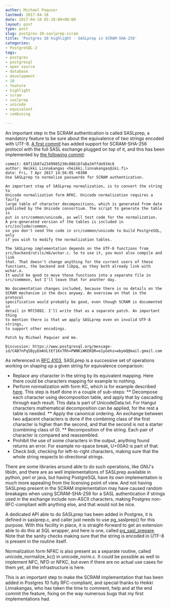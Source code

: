 ```yaml
---
author: Michael Paquier
lastmod: 2017-04-18
date: 2017-04-18 05:18:09+00:00
layout: post
type: post
slug: postgres-10-saslprep-scram
title: 'Postgres 10 highlight - SASLprep in SCRAM-SHA-256'
categories:
- PostgreSQL-2
tags:
- postgres
- postgresql
- open source
- database
- development
- 10
- feature
- highlight
- scram
- saslprep
- unicode
- equivalent
- combining

---
```


An important step in the SCRAM authentication is called SASLprep, a mandatory
feature to be sure about the equivalence of two strings encoded with UTF-8.
[A first commit]( http://git.postgresql.org/pg/commitdiff/818fd4a67d610991757b610755e3065fb99d80a5)
has added support for SCRAM-SHA-256 protocol with the full SASL exchange
plugged on top of it, and this has been implemented by
[the following commit](http://git.postgresql.org/pg/commitdiff/60f11b87a2349985230c08616fa8a34ffde934c8):

    commit: 60f11b87a2349985230c08616fa8a34ffde934c8
    author: Heikki Linnakangas <heikki.linnakangas@iki.fi>
    date: Fri, 7 Apr 2017 14:56:05 +0300
    Use SASLprep to normalize passwords for SCRAM authentication.

    An important step of SASLprep normalization, is to convert the string to
    Unicode normalization form NFKC. Unicode normalization requires a fairly
    large table of character decompositions, which is generated from data
    published by the Unicode consortium. The script to generate the table is
    put in src/common/unicode, as well test code for the normalization.
    A pre-generated version of the tables is included in src/include/common,
    so you don't need the code in src/common/unicode to build PostgreSQL, only
    if you wish to modify the normalization tables.

    The SASLprep implementation depends on the UTF-8 functions from
    src/backend/utils/mb/wchar.c. So to use it, you must also compile and link
    that. That doesn't change anything for the current users of these
    functions, the backend and libpq, as they both already link with wchar.o.
    It would be good to move those functions into a separate file in
    src/commmon, but I'll leave that for another day.

    No documentation changes included, because there is no details on the
    SCRAM mechanism in the docs anyway. An overview on that in the protocol
    specification would probably be good, even though SCRAM is documented in
    detail in RFC5802. I'll write that as a separate patch. An important thing
    to mention there is that we apply SASLprep even on invalid UTF-8 strings,
    to support other encodings.

    Patch by Michael Paquier and me.

    Discussion: https://www.postgresql.org/message-id/CAB7nPqSByyEmAVLtEf1KxTRh=PWNKiWKEKQR=e1yGehz=wbymQ@mail.gmail.com

As referenced in [RFC 4103](https://tools.ietf.org/html/rfc4013), SASLprep is
a successive set of operations working on shaping up a given string for
equivalence comparison:

  * Replace any character in the string by its equivalent mapping. Here there
  could be characters mapping for example to nothing.
  * Perform normalization with form KC, which is for example described
  [here](http://www.unicode.org/reports/tr15/). This step is itself done
  in a couple of sub-steps:
  ** Decompose each character using decomposition table, and apply that
  by cascading through each result. This data is part of UnicodeData.txt.
  For Hangul characters mathematical decomposition can be applied, for the
  rest a table is needed.
  ** Apply the canonical ordering. An exchange between two adjacent characters
  is done if the combining class of the first character is higher than the
  second, and that the second is not a starter (combining class of 0).
  ** Recomposition of the string. Each pair of character is compared and
  reassembled.
  * Prohibit the use of some characters in the output, anything found
  returns an error. For example no-space break, U+00A0 is part of that.
  * Check bidi, checking for left-to-right characters, making sure that
  the whole string respects bi-directional strings.

There are some libraries around able to do such operations, like GNU's
libidn, and there are as well implementations of SASLprep available in
python, perl or java, but having PostgreSQL have its own implementation
is much more appealing from the licensing point of view. And not having
SASLprep present in the SCRAM implementation may have caused random
breakages when using SCRAM-SHA-256 for a SASL authentication if strings
used in the exchange include non-ASCII characters, making Postgres
non-RFC-compliant with anything else, and that would not be nice.

A dedicated API able to do SASLprep has been added in Postgres, it is
defined in saslprep.c, and caller just needs to use pg\_saslprep() for
this purpose. With this facility in place, it is straight-forward to
get an extension able to do this at SQL wrapper, and here is one,
called [pg\_sasl\_prepare](https://github.com/michaelpq/pg_plugins/tree/master/pg_sasl_prepare).
Note that the sanity checks making sure that the string is encoded in UTF-8
is present in the routine itself.

Normalization form NFKC is also present as a separate routine, called
unicode_normalize_kc() in unicode_norm.c. It could be possible as well
to implement NFC, NFD or NFKC, but even if there are no actual use cases
for them yet, all the infrastructure is here.

This is an important step to make the SCRAM implementation that has been
added in Postgres 10 fully RFC-compliant, and special thanks to Heikki
Linnakangas, who has taken the time to comment, help and at the end commit
the feature, fixing on the way numerous bugs that my first implementations
had.
